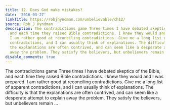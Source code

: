 ```yaml
---
title: 12. Does God make mistakes?
date: '2016-03-27'
linkTitle: https://robjhyndman.com/unbelievable/ch12/
source: Rob J Hyndman
description: The contradictions game Three times I have debated skeptics of the Bible,
  and each time they raised Bible contradictions. I knew they would and I was prepared.
  I am rather good at reconciling contradictions. Give me a long list of apparent
  contradictions, and I can usually think of explanations. The difficulty is that
  the explanations are often contrived, and can seem like a desperate attempt to explain
  away the problem. They satisfy the believers, but unbelievers remain ...
disable_comments: true
---
```

The contradictions game Three times I have debated skeptics of the Bible, and each time they raised Bible contradictions. I knew they would and I was prepared. I am rather good at reconciling contradictions. Give me a long list of apparent contradictions, and I can usually think of explanations. The difficulty is that the explanations are often contrived, and can seem like a desperate attempt to explain away the problem. They satisfy the believers, but unbelievers remain ...
